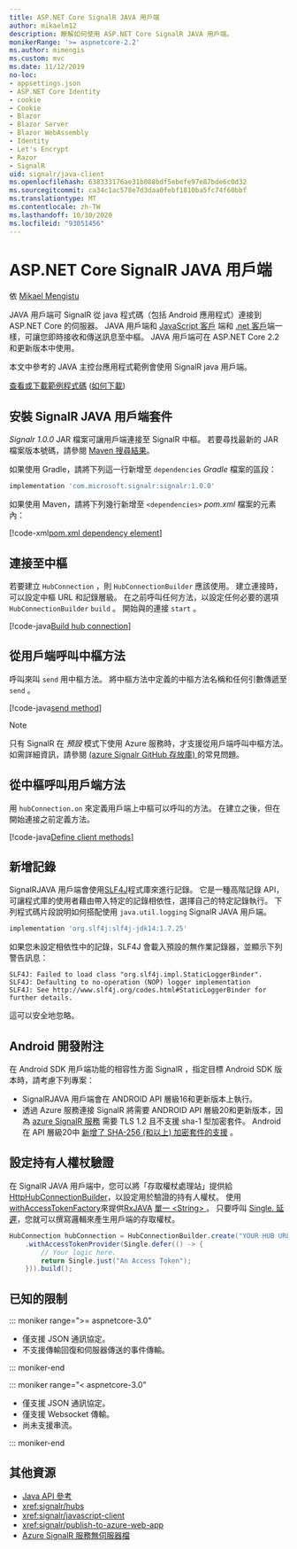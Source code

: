 ```yaml
---
title: ASP.NET Core SignalR JAVA 用戶端
author: mikaelm12
description: 瞭解如何使用 ASP.NET Core SignalR JAVA 用戶端。
monikerRange: '>= aspnetcore-2.2'
ms.author: mimengis
ms.custom: mvc
ms.date: 11/12/2019
no-loc:
- appsettings.json
- ASP.NET Core Identity
- cookie
- Cookie
- Blazor
- Blazor Server
- Blazor WebAssembly
- Identity
- Let's Encrypt
- Razor
- SignalR
uid: signalr/java-client
ms.openlocfilehash: 638333176ae31b088bdf5ebefe97e87bde6c0d32
ms.sourcegitcommit: ca34c1ac578e7d3daa0febf1810ba5fc74f60bbf
ms.translationtype: MT
ms.contentlocale: zh-TW
ms.lasthandoff: 10/30/2020
ms.locfileid: "93051456"
---
```

# <a name="aspnet-core-no-locsignalr-java-client"></a>ASP.NET Core SignalR JAVA 用戶端

依 [Mikael Mengistu](https://twitter.com/MikaelM_12)

JAVA 用戶端可 SignalR 從 java 程式碼（包括 Android 應用程式）連接到 ASP.NET Core 的伺服器。 JAVA 用戶端和 [JavaScript 客戶](xref:signalr/javascript-client) 端和 [.net 客戶](xref:signalr/dotnet-client)端一樣，可讓您即時接收和傳送訊息至中樞。 JAVA 用戶端可在 ASP.NET Core 2.2 和更新版本中使用。

本文中參考的 JAVA 主控台應用程式範例會使用 SignalR java 用戶端。

[查看或下載範例程式碼](https://github.com/dotnet/AspNetCore.Docs/tree/master/aspnetcore/signalr/java-client/sample) ([如何下載](xref:index#how-to-download-a-sample)) 

## <a name="install-the-no-locsignalr-java-client-package"></a>安裝 SignalR JAVA 用戶端套件

*Signalr 1.0.0* JAR 檔案可讓用戶端連接至 SignalR 中樞。 若要尋找最新的 JAR 檔案版本號碼，請參閱 [Maven 搜尋結果](https://search.maven.org/search?q=g:com.microsoft.signalr%20AND%20a:signalr)。

如果使用 Gradle，請將下列這一行新增至 `dependencies` *Gradle* 檔案的區段：

```gradle
implementation 'com.microsoft.signalr:signalr:1.0.0'
```

如果使用 Maven，請將下列幾行新增至 `<dependencies>` *pom.xml* 檔案的元素內：

[!code-xml[pom.xml dependency element](java-client/sample/pom.xml?name=snippet_dependencyElement)]

## <a name="connect-to-a-hub"></a>連接至中樞

若要建立 `HubConnection` ，則 `HubConnectionBuilder` 應該使用。 建立連接時，可以設定中樞 URL 和記錄層級。 在之前呼叫任何方法，以設定任何必要的選項 `HubConnectionBuilder` `build` 。 開始與的連接 `start` 。

[!code-java[Build hub connection](java-client/sample/src/main/java/Chat.java?range=16-17)]

## <a name="call-hub-methods-from-client"></a>從用戶端呼叫中樞方法

呼叫來叫 `send` 用中樞方法。 將中樞方法中定義的中樞方法名稱和任何引數傳遞至 `send` 。

[!code-java[send method](java-client/sample/src/main/java/Chat.java?range=28)]

> [!NOTE]
> 只有 SignalR 在 *預設* 模式下使用 Azure 服務時，才支援從用戶端呼叫中樞方法。 如需詳細資訊，請參閱 [ (azure Signalr GitHub 存放庫) ](https://github.com/Azure/azure-signalr/blob/dev/docs/faq.md#what-is-the-meaning-of-service-mode-defaultserverlessclassic-how-can-i-choose)的常見問題。

## <a name="call-client-methods-from-hub"></a>從中樞呼叫用戶端方法

用 `hubConnection.on` 來定義用戶端上中樞可以呼叫的方法。 在建立之後，但在開始連接之前定義方法。

[!code-java[Define client methods](java-client/sample/src/main/java/Chat.java?range=19-21)]

## <a name="add-logging"></a>新增記錄

SignalRJAVA 用戶端會使用[SLF4J](https://www.slf4j.org/)程式庫來進行記錄。 它是一種高階記錄 API，可讓程式庫的使用者藉由帶入特定的記錄相依性，選擇自己的特定記錄執行。 下列程式碼片段說明如何搭配使用 `java.util.logging` SignalR JAVA 用戶端。

```gradle
implementation 'org.slf4j:slf4j-jdk14:1.7.25'
```

如果您未設定相依性中的記錄，SLF4J 會載入預設的無作業記錄器，並顯示下列警告訊息：

```
SLF4J: Failed to load class "org.slf4j.impl.StaticLoggerBinder".
SLF4J: Defaulting to no-operation (NOP) logger implementation
SLF4J: See http://www.slf4j.org/codes.html#StaticLoggerBinder for further details.
```

這可以安全地忽略。

## <a name="android-development-notes"></a>Android 開發附注

在 Android SDK 用戶端功能的相容性方面 SignalR ，指定目標 Android SDK 版本時，請考慮下列專案：

* SignalRJAVA 用戶端會在 ANDROID API 層級16和更新版本上執行。
* 透過 Azure 服務連接 SignalR 將需要 ANDROID API 層級20和更新版本，因為 [azure SignalR 服務](/azure/azure-signalr/signalr-overview) 需要 TLS 1.2 且不支援 sha-1 型加密套件。 Android 在 API 層級20中 [新增了 SHA-256 (和以上) 加密套件的支援](https://developer.android.com/reference/javax/net/ssl/SSLSocket) 。

## <a name="configure-bearer-token-authentication"></a>設定持有人權杖驗證

在 SignalR JAVA 用戶端中，您可以將「存取權杖處理站」提供給 [HttpHubConnectionBuilder](/java/api/com.microsoft.signalr._http_hub_connection_builder?view=aspnet-signalr-java)，以設定用於驗證的持有人權杖。 使用[withAccessTokenFactory](/java/api/com.microsoft.signalr._http_hub_connection_builder.withaccesstokenprovider?view=aspnet-signalr-java#com_microsoft_signalr__http_hub_connection_builder_withAccessTokenProvider_Single_String__)來提供[RxJAVA](https://github.com/ReactiveX/RxJava) [單一 \<String> ](https://reactivex.io/documentation/single.html)。 只要呼叫 [Single. 延遲](https://reactivex.io/RxJava/javadoc/io/reactivex/Single.html#defer-java.util.concurrent.Callable-)，您就可以撰寫邏輯來產生用戶端的存取權杖。

```java
HubConnection hubConnection = HubConnectionBuilder.create("YOUR HUB URL HERE")
    .withAccessTokenProvider(Single.defer(() -> {
        // Your logic here.
        return Single.just("An Access Token");
    })).build();
```

## <a name="known-limitations"></a>已知的限制

::: moniker range=">= aspnetcore-3.0"

* 僅支援 JSON 通訊協定。
* 不支援傳輸回復和伺服器傳送的事件傳輸。

::: moniker-end

::: moniker range="< aspnetcore-3.0"

* 僅支援 JSON 通訊協定。
* 僅支援 Websocket 傳輸。
* 尚未支援串流。

::: moniker-end

## <a name="additional-resources"></a>其他資源

* [Java API 參考](/java/api/com.microsoft.signalr?view=aspnet-signalr-java)
* <xref:signalr/hubs>
* <xref:signalr/javascript-client>
* <xref:signalr/publish-to-azure-web-app>
* [Azure SignalR 服務無伺服器檔](/azure/azure-signalr/signalr-concept-serverless-development-config)
